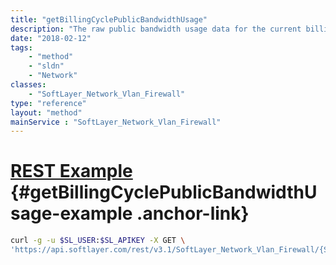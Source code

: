 ```yaml
---
title: "getBillingCyclePublicBandwidthUsage"
description: "The raw public bandwidth usage data for the current billing cycle."
date: "2018-02-12"
tags:
    - "method"
    - "sldn"
    - "Network"
classes:
    - "SoftLayer_Network_Vlan_Firewall"
type: "reference"
layout: "method"
mainService : "SoftLayer_Network_Vlan_Firewall"
---
```


# [REST Example](#getBillingCyclePublicBandwidthUsage-example) <a href="/article/rest/"><i class="fas fa-question"></i></a> {#getBillingCyclePublicBandwidthUsage-example .anchor-link} 
```bash
curl -g -u $SL_USER:$SL_APIKEY -X GET \
'https://api.softlayer.com/rest/v3.1/SoftLayer_Network_Vlan_Firewall/{SoftLayer_Network_Vlan_FirewallID}/getBillingCyclePublicBandwidthUsage'
```
